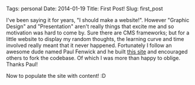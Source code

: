 Tags: personal
Date: 2014-01-19
Title: First Post!
Slug: first_post

I've been saying it for years, "I should make a website!". However "Graphic Design" and "Presentation" aren't really things that excite me and so motivation was hard to come by. Sure there are CMS frameworks; but for a little website to display my random thoughts, the learning curve and time involved really meant that it never happened. Fortunately I follow an awesome dude named Paul Fenwick and he built [this site](http://pjf.id.au/) and encouraged others to fork the codebase. Of which I was more than happy to oblige. Thanks Paul!

Now to populate the site with content! :D
